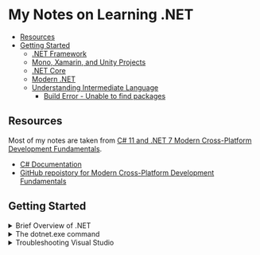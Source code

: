 # My Notes on Learning .NET

- [Resources](#resources)
- [Getting Started](#getting-started)
  - [.NET Framework](#net-framework)
  - [Mono, Xamarin, and Unity Projects](#mono-xamarin-and-unity-projects)
  - [.NET Core](#net-core)
  - [Modern .NET](#modern-net)
  - [Understanding Intermediate Language](#understanding-intermediate-language)
    - [Build Error - Unable to find packages](#build-error---unable-to-find-packages)

## Resources
Most of my notes are taken from [C# 11 and .NET 7 Modern Cross-Platform Development Fundamentals](https://www.amazon.com/11-NET-Cross-Platform-Development-Fundamentals-ebook/dp/B0B7SKMDYQ/ref=sr_1_1?keywords=modern+cross-platform+development&qid=1686430651&sprefix=modern+cross-plat%2Caps%2C111&sr=8-1).

- [C# Documentation](https://learn.microsoft.com/en-us/dotnet/csharp/)
- [GitHub repoistory for Modern Cross-Platform Development Fundamentals](https://github.com/markjprice/cs11dotnet7)

## Getting Started

<details>
  <summary>Brief Overview of .NET</summary>

### .NET Framework

.NET Framework is a development platform that includes a **Common Language Runtime (CLR)**, which manages execution of code, and a **Base Class Library (BCL)**, which provides a rich library of classes to build applications from.

.NET Framework has been an official component of the Windows operating system. However, it is now considered a Windows-only and a legacy platform.  Do not create new apps using it.

### Mono, Xamarin, and Unity Projects

Third parties developed a .NET Framework implementation named the **Mono** project. Mono is cross-platform but fell behind the official implementation of .NET Framework.

Mono has a niche as the foundation of the **Xamarin** mobile platform as well as cross-platform game development platforms like **Unity**.

Microsoft purchased Xamarin in 2016 and has integrated its functionality into Visual Studio 2022 for Mac.  

### .NET Core

Since 2015, Microsoft has been working to rewrite the .NET Framework to be truly cross-platform. The new modernized product was initially branded **.NET Core**.  .NET Core was designed to run on Windows, Linux, and macOS. .NET Core shares some components with .NET Framework but has its own runtime and set of libraries known as CoreFX. .NET Core is an open source revamp of .NET, optimized for modern application development, mainly focusing on cloud and web applications.

.NET Core includes versions up to .NET Core 3.1. 

### Modern .NET
The term **modern .NET** refers to .NET 5 and up and its predecessors that come from .NET Core.  The term **legacy .NET** refers to the .NET Framework, Mono, and Xamarin.

Starting with .NET 5, Microsoft rebranded .NET Core as **.NET**. New versions are released each year in November.  See [.NET and .NET Core Support Policy](https://dotnet.microsoft.com/en-us/platform/support/policy/dotnet-core).

Modern .NET aims to unify .NET Core with the original .NET Framework into a single, consistent platform. Enhancements include performance improvements, more APIs, better tooling, and a range of features to support various types of development, including web, mobile (via MAUI), desktop, cloud, and IoT applications.

.NET MAUI (Multi-platform App UI) is an evolution of Xamarin.Forms and aims to simplify the development of cross-platform applications for mobile and desktop from a single codebase.

### Understanding Intermediate Language

The C# compiler (named **Rosalyn**) used by the `dotnet.exe` CLI tool converts C# source code into **intermediate language (IL)** code and stores the IL in an **assembly** (a DLL or EXE file). IL code statements are like assembly language instructions, which are executed by .NET's virtual machine, known as CoreCLR.

At runtime, CoreCLR loads the IL code from the assembly, the **just-in-time (JIT)** compiler compiles it into native CPU instructions, and then it is executed by the CPU on your machine.

The benefit of this two-step process is that Microsoft can create CLRs for Linux and macOS as well as for Windows.  The same IL code runs everywhere because of the second compilation step, which generates code for the native OS and CPU instruction set.

See [this ChatGPT thread](https://chat.openai.com/share/37fbe918-a6fd-470b-9ffe-ec48dd62b920) for a brief discussion on the Common Language Runtime and just-in-time compilation.

</details>

<details>
  <summary>The dotnet.exe command</summary>

This section provides guidance on using the `dotnet.exe` command.  See the [dotnet command reference](https://learn.microsoft.com/en-us/dotnet/core/tools/dotnet) for more info.

Use `dotnet --version` to list the which version of the .NET SDK is being used:  

<img src='img/20231203-140355.png' width=400px>

Use `dotnet --info` to list other information in addition to the installed SDKs and runtimes:  

<img src='img/20231205-140504.png' width=400px>

Use `dotnet net console` to create a new console app:

![](img/20230646-164605.png)

This command targets your latest .NET SDK version by default.  Use the `-f` switch to specify a target framework:

`dotnet new console -f net6.0`

Use `dotnet run` to compile and execute the program:

![](img/20230659-165904.png)

Use `dotnet --list-sdks` to list the installed SDKs:  

![](img/20230655-145556.png)

Use `dotnet --list-runtimes` to list the installed runtimes:  

![](img/20230656-145619.png)

You can specify the language version in the project file: 

![](img/20230659-155936.png)

See [Configure language version](https://learn.microsoft.com/en-us/dotnet/csharp/language-reference/configure-language-version) for information on enabling a specific language version compiler. Getting a list of language versions is tricky. See [this explanation](https://github.com/dotnet/docs/issues/27101#issuecomment-1172989898) for more info. Using this technique, you can uncover the supported language versions, even for preview releases:  

![](img/20230601-160143.png)

</details>

<details>
  <summary>Troubleshooting Visual Studio</summary>

#### Build Error - Unable to find packages
When creating a new application and building it for the first time, you may get an error like this:
![](img/20230656-155606.png)

The error message is related to missing package sources from the NuGet package manager.  To fix this, open the NuGet package manager settings and verify the package source URL has been added:

![](img/20230658-155829.png)

See [Visual Studio Package Sources](https://learn.microsoft.com/en-us/nuget/consume-packages/install-use-packages-visual-studio#package-sources) for more details.

</details>
